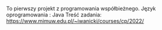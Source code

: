 To pierwszy projekt z programowania współbieżnego.
Język oprogramowania : Java
Treść zadania: https://www.mimuw.edu.pl/~iwanicki/courses/cp/2022/
